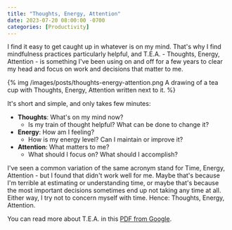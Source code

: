 ```yaml
---
title: "Thoughts, Energy, Attention"
date: 2023-07-20 08:00:00 -0700
categories: [Productivity]
---
```


I find it easy to get caught up in whatever is on my mind. That's why I find mindfulness practices particularly helpful, and T.E.A. - Thoughts, Energy, Attention - is something I've been using on and off for a few years to clear my head and focus on work and decisions that matter to me.

{% img /images/posts/thoughts-energy-attention.png A drawing of a tea cup with Thoughts, Energy, Attention written next to it. %}

It's short and simple, and only takes few minutes:

* **Thoughts**: What's on my mind now?
  * Is my train of thought helpful? What can be done to change it?
* **Energy**: How am I feeling?
  * How is my energy level? Can I maintain or improve it?
* **Attention**: What matters to me?
  * What should I focus on? What should I accomplish?

I've seen a common variation of the same acronym stand for Time, Energy, Attention - but I found that didn't work well for me. Maybe that's because I'm terrible at estimating or understanding time, or maybe that's because the most important decisions sometimes end up not taking any time at all. Either way, I try not to concern myself with time. Hence: Thoughts, Energy, Attention.

You can read more about T.E.A. in this [PDF from Google][1].

[1]: https://blog.google/documents/103/T.E.A_Check-in_Guide_-_External_.pdf/
